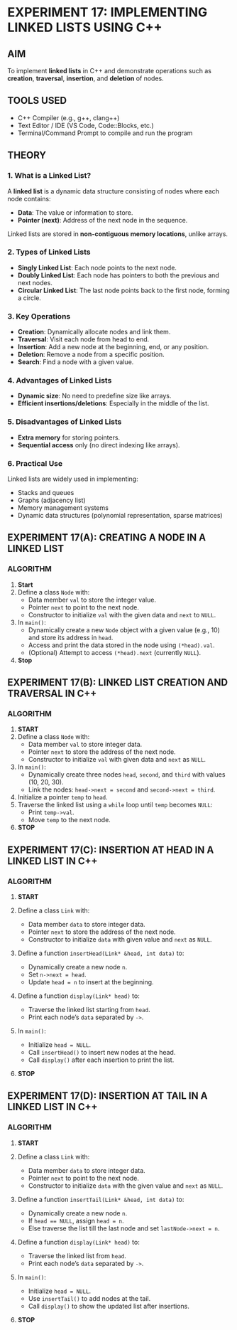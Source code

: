 # EXPERIMENT 17: IMPLEMENTING LINKED LISTS USING C++

## AIM
To implement **linked lists** in C++ and demonstrate operations such as **creation**, **traversal**, **insertion**, and **deletion** of nodes.

## TOOLS USED
- C++ Compiler (e.g., g++, clang++)
- Text Editor / IDE (VS Code, Code::Blocks, etc.)
- Terminal/Command Prompt to compile and run the program

## THEORY

### 1. What is a Linked List?
A **linked list** is a dynamic data structure consisting of nodes where each node contains:
- **Data**: The value or information to store.
- **Pointer (next)**: Address of the next node in the sequence.

Linked lists are stored in **non-contiguous memory locations**, unlike arrays.

### 2. Types of Linked Lists
- **Singly Linked List**: Each node points to the next node.
- **Doubly Linked List**: Each node has pointers to both the previous and next nodes.
- **Circular Linked List**: The last node points back to the first node, forming a circle.

### 3. Key Operations
- **Creation**: Dynamically allocate nodes and link them.
- **Traversal**: Visit each node from head to end.
- **Insertion**: Add a new node at the beginning, end, or any position.
- **Deletion**: Remove a node from a specific position.
- **Search**: Find a node with a given value.

### 4. Advantages of Linked Lists
- **Dynamic size**: No need to predefine size like arrays.
- **Efficient insertions/deletions**: Especially in the middle of the list.

### 5. Disadvantages of Linked Lists
- **Extra memory** for storing pointers.
- **Sequential access** only (no direct indexing like arrays).

### 6. Practical Use
Linked lists are widely used in implementing:
- Stacks and queues
- Graphs (adjacency list)
- Memory management systems
- Dynamic data structures (polynomial representation, sparse matrices)

## EXPERIMENT 17(A): CREATING A NODE IN  A LINKED LIST

### ALGORITHM
1. **Start**
2. Define a class `Node` with:
   - Data member `val` to store the integer value.
   - Pointer `next` to point to the next node.
   - Constructor to initialize `val` with the given data and `next` to `NULL`.
3. In `main()`:
   - Dynamically create a new `Node` object with a given value (e.g., 10) and store its address in `head`.
   - Access and print the data stored in the node using `(*head).val`.
   - (Optional) Attempt to access `(*head).next` (currently `NULL`).
4. **Stop**

## EXPERIMENT 17(B): LINKED LIST CREATION AND TRAVERSAL IN C++

### ALGORITHM
1. **START**  
2. Define a class `Node` with:  
   - Data member `val` to store integer data.  
   - Pointer `next` to store the address of the next node.  
   - Constructor to initialize `val` with given data and `next` as `NULL`.  
3. In `main()`:  
   - Dynamically create three nodes `head`, `second`, and `third` with values (10, 20, 30).  
   - Link the nodes: `head->next = second` and `second->next = third`.  
4. Initialize a pointer `temp` to `head`.  
5. Traverse the linked list using a `while` loop until `temp` becomes `NULL`:  
   - Print `temp->val`.  
   - Move `temp` to the next node.  
6. **STOP**

## EXPERIMENT 17(C): INSERTION AT HEAD IN A LINKED LIST IN C++

### ALGORITHM
1. **START**  
2. Define a class `Link` with:  
   - Data member `data` to store integer data.  
   - Pointer `next` to store the address of the next node.  
   - Constructor to initialize `data` with given value and `next` as `NULL`.  

3. Define a function `insertHead(Link* &head, int data)` to:  
   - Dynamically create a new node `n`.  
   - Set `n->next = head`.  
   - Update `head = n` to insert at the beginning.  

4. Define a function `display(Link* head)` to:  
   - Traverse the linked list starting from `head`.  
   - Print each node’s `data` separated by `->`.  

5. In `main()`:  
   - Initialize `head = NULL`.  
   - Call `insertHead()` to insert new nodes at the head.  
   - Call `display()` after each insertion to print the list.  

6. **STOP**

## EXPERIMENT 17(D): INSERTION AT TAIL IN A LINKED LIST IN C++

### ALGORITHM
1. **START**  
2. Define a class `Link` with:  
   - Data member `data` to store integer data.  
   - Pointer `next` to point to the next node.  
   - Constructor to initialize `data` with the given value and `next` as `NULL`.  

3. Define a function `insertTail(Link* &head, int data)` to:  
   - Dynamically create a new node `n`.  
   - If `head == NULL`, assign `head = n`.  
   - Else traverse the list till the last node and set `lastNode->next = n`.  

4. Define a function `display(Link* head)` to:  
   - Traverse the linked list from `head`.  
   - Print each node’s `data` separated by `->`.  

5. In `main()`:  
   - Initialize `head = NULL`.  
   - Use `insertTail()` to add nodes at the tail.  
   - Call `display()` to show the updated list after insertions.  

6. **STOP**
